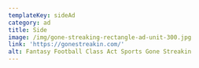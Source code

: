 ```yaml
---
templateKey: sideAd
category: ad
title: Side
image: /img/gone-streaking-rectangle-ad-unit-300.jpg
link: 'https://gonestreakin.com/'
alt: Fantasy Football Class Act Sports Gone Streakin
---
```


